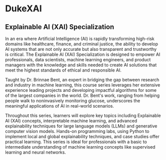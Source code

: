# DukeXAI
## Explainable AI (XAI) Specialization

In an era where Artificial Intelligence (AI) is rapidly transforming high-risk domains like healthcare, finance, and criminal justice, the ability to develop AI systems that are not only accurate but also transparent and trustworthy is critical. The Explainable AI (XAI) Specialization is designed to empower AI professionals, data scientists, machine learning engineers, and product managers with the knowledge and skills needed to create AI solutions that meet the highest standards of ethical and responsible AI.

Taught by Dr. Brinnae Bent, an expert in bridging the gap between research and industry in machine learning, this course series leverages her extensive experience leading projects and developing impactful algorithms for some of the largest companies in the world. Dr. Bent's work, ranging from helping people walk to noninvasively monitoring glucose, underscores the meaningful applications of AI in real-world scenarios.

Throughout this series, learners will explore key topics including Explainable AI (XAI) concepts, interpretable machine learning, and advanced explainability techniques for large language models (LLMs) and generative computer vision models. Hands-on programming labs, using Python to implement local and global explainability techniques, and case studies offer practical learning. This series is ideal for professionals with a basic to intermediate understanding of machine learning concepts like supervised learning and neural networks. 
